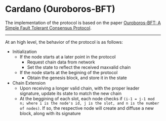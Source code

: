 # Cardano (Ouroboros-BFT)

The implementation of the protocol is based on the paper [Ouroboros-BFT: A Simple Fault Tolerant Consensus Protocol](https://eprint.iacr.org/2018/1049.pdf).

---

At an high level, the behavior of the protocol is as follows:
- Initialization
  - If the node starts at a later point in the protocol
    - Request chain data from network
    - Set the state to reflect the received maxvalid chain
  - If the node starts at the begining of the protocol
    - Obtain the genesis block, and store it in the state
- Chain Extension
  - Upon receiving a longer valid chain, with the proper leader signature, update its state to match the new chain
  - At the beggining of each slot, each node checks if `(i-1 = j-1 mod n; where i is the node's id, j is the slot, and n is the number of nodes)`. If so, the respective node will create and diffuse a new block, along with its signature